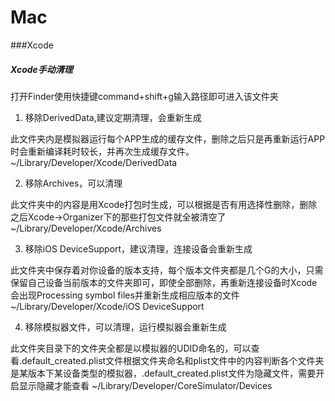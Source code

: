 # Mac

###Xcode
##### Xcode手动清理
打开Finder使用快捷键command+shift+g输入路径即可进入该文件夹

1. 移除DerivedData,建议定期清理，会重新生成

此文件夹内是模拟器运行每个APP生成的缓存文件，删除之后只是再重新运行APP时会重新编译耗时较长，并再次生成缓存文件。
~/Library/Developer/Xcode/DerivedData

2. 移除Archives，可以清理

此文件夹中的内容是用Xcode打包时生成，可以根据是否有用选择性删除，删除之后Xcode->Organizer下的那些打包文件就全被清空了
~/Library/Developer/Xcode/Archives

3. 移除iOS DeviceSupport，建议清理，连接设备会重新生成

此文件夹中保存着对你设备的版本支持，每个版本文件夹都是几个G的大小，只需保留自己设备当前版本的文件夹即可，即使全部删除，再重新连接设备时Xcode会出现Processing symbol files并重新生成相应版本的文件
~/Library/Developer/Xcode/iOS DeviceSupport

4. 移除模拟器文件，可以清理，运行模拟器会重新生成

此文件夹目录下的文件夹全都是以模拟器的UDID命名的，可以查看.default_created.plist文件根据文件夹命名和plist文件中的内容判断各个文件夹是某版本下某设备类型的模拟器，.default_created.plist文件为隐藏文件，需要开启显示隐藏才能查看
~/Library/Developer/CoreSimulator/Devices



